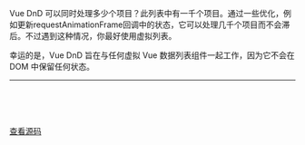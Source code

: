 Vue DnD 可以同时处理多少个项目？此列表中有一千个项目。通过一些优化，例如更新requestAnimationFrame回调中的状态，它可以处理几千个项目而不会滞后。不过遇到这种情况，你最好使用虚拟列表。

幸运的是，Vue DnD 旨在与任何虚拟 Vue 数据列表组件一起工作，因为它不会在 DOM 中保留任何状态。

----
<br>
<br>
<br>

<script setup>
import StressTest from '../../.vitepress/examples/04-sortable/stress-test'
</script>

<StressTest></StressTest>

[查看源码](https://github.com/hcg1023/vue3-dnd/tree/main/packages/docs/src/.vitepress/examples/04-sortable/stress-test)
